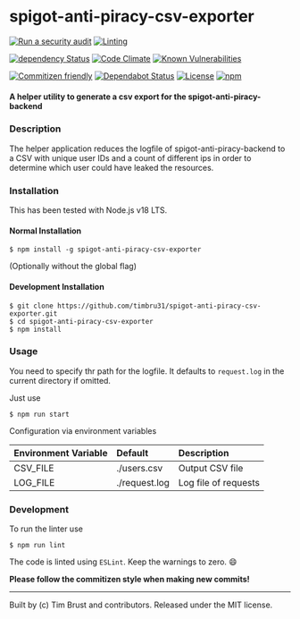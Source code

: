 # spigot-anti-piracy-csv-exporter

[![Run a security audit](https://github.com/timbru31/spigot-anti-piracy-csv-exporter/workflows/Run%20a%20security%20audit/badge.svg)](https://github.com/timbru31/spigot-anti-piracy-csv-exporter/actions?query=workflow%3A%22Run+a+security+audit%22)
[![Linting](https://github.com/timbru31/spigot-anti-piracy-csv-exporter/workflows/Linting/badge.svg)](https://github.com/timbru31/spigot-anti-piracy-csv-exporter/actions?query=workflow%3ALinting)

[![dependency Status](https://img.shields.io/librariesio/release/npm/spigot-anti-piracy-csv-exporter)](https://github.com/timbru31/spigot-anti-piracy-csv-exporter/network/dependencies)
[![Code Climate](https://codeclimate.com/github/timbru31/spigot-anti-piracy-csv-exporter/badges/gpa.svg)](https://codeclimate.com/github/timbru31/spigot-anti-piracy-csv-exporter)
[![Known Vulnerabilities](https://snyk.io/test/github/timbru31/spigot-anti-piracy-csv-exporter/badge.svg)](https://snyk.io/test/github/timbru31/spigot-anti-piracy-csv-exporter)

[![Commitizen friendly](https://img.shields.io/badge/commitizen-friendly-brightgreen.svg)](https://commitizen.github.io/cz-cli/)
[![Dependabot Status](https://api.dependabot.com/badges/status?host=github&repo=timbru31/spigot-anti-piracy-csv-exporter)](https://dependabot.com)
[![License](https://img.shields.io/badge/License-MIT-blue.svg)](LICENSE)
[![npm](https://img.shields.io/npm/v/spigot-anti-piracy-csv-exporter.svg)](https://www.npmjs.com/package/spigot-anti-piracy-csv-exporter)

#### A helper utility to generate a csv export for the spigot-anti-piracy-backend

### Description

The helper application reduces the logfile of spigot-anti-piracy-backend to a CSV with unique user IDs and a count of different ips in order to determine which user could have leaked the resources.

### Installation

This has been tested with Node.js v18 LTS.

#### Normal Installation

```shell
$ npm install -g spigot-anti-piracy-csv-exporter
```

(Optionally without the global flag)

#### Development Installation

```shell
$ git clone https://github.com/timbru31/spigot-anti-piracy-csv-exporter.git
$ cd spigot-anti-piracy-csv-exporter
$ npm install
```

### Usage

You need to specify thr path for the logfile. It defaults to `request.log` in the current directory if omitted.

Just use

```shell
$ npm run start
```

Configuration via environment variables

| Environment Variable | Default       | Description          |
| :------------------- | :------------ | :------------------- |
| CSV_FILE             | ./users.csv   | Output CSV file      |
| LOG_FILE             | ./request.log | Log file of requests |

### Development

To run the linter use

```shell
$ npm run lint
```

The code is linted using `ESLint`.
Keep the warnings to zero. :smile:

**Please follow the commitizen style when making new commits!**

---

Built by (c) Tim Brust and contributors. Released under the MIT license.
